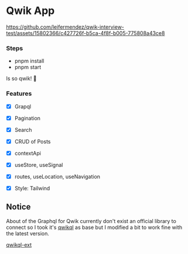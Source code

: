 # Qwik App


https://github.com/leifermendez/qwik-interview-test/assets/15802366/c427726f-b5ca-4f8f-b005-775808a43ce8


### Steps

- pnpm install
- pnpm start

Is so qwik! 🚀

### Features

- [x] Grapql
- [x] Pagination 
- [x] Search 
- [x] CRUD of Posts 
- [x] contextApi
- [x] useStore, useSignal
- [x] routes, useLocation, useNavigation
- [x] Style: Tailwind


## Notice

About of the Graphql for Qwik currently don't exist an official library to connect so I took it's [qwikql](https://github.com/TahaSh/qwikql) as base but I modified
a bit to work fine with the latest version.

[qwikql-ext](https://www.npmjs.com/package/qwikql-ext)
